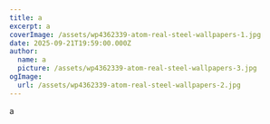 ```yaml
---
title: a
excerpt: a
coverImage: /assets/wp4362339-atom-real-steel-wallpapers-1.jpg
date: 2025-09-21T19:59:00.000Z
author:
  name: a
  picture: /assets/wp4362339-atom-real-steel-wallpapers-3.jpg
ogImage:
  url: /assets/wp4362339-atom-real-steel-wallpapers-2.jpg
---
```

a